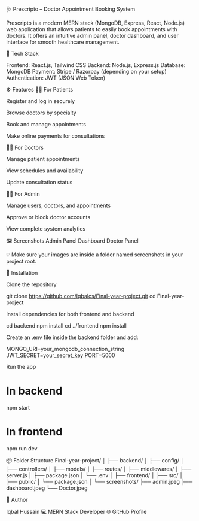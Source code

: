 🩺 Prescripto – Doctor Appointment Booking System

Prescripto is a modern MERN stack (MongoDB, Express, React, Node.js) web application that allows patients to easily book appointments with doctors. It offers an intuitive admin panel, doctor dashboard, and user interface for smooth healthcare management.

🚀 Tech Stack

Frontend: React.js, Tailwind CSS
Backend: Node.js, Express.js
Database: MongoDB
Payment: Stripe / Razorpay (depending on your setup)
Authentication: JWT (JSON Web Token)

⚙️ Features
👩‍⚕️ For Patients

Register and log in securely

Browse doctors by specialty

Book and manage appointments

Make online payments for consultations

🧑‍⚕️ For Doctors

Manage patient appointments

View schedules and availability

Update consultation status

🧑‍💼 For Admin

Manage users, doctors, and appointments

Approve or block doctor accounts

View complete system analytics

🖼️ Screenshots
Admin Panel	Dashboard	Doctor Panel

	
	

💡 Make sure your images are inside a folder named screenshots in your project root.

🧩 Installation

Clone the repository

git clone https://github.com/Iqbalcs/Final-year-project.git
cd Final-year-project


Install dependencies for both frontend and backend

cd backend
npm install
cd ../frontend
npm install


Create an .env file inside the backend folder and add:

MONGO_URI=your_mongodb_connection_string
JWT_SECRET=your_secret_key
PORT=5000


Run the app

# In backend
npm start

# In frontend
npm run dev

📦 Folder Structure
Final-year-project/
│
├── backend/
│   ├── config/
│   ├── controllers/
│   ├── models/
│   ├── routes/
│   ├── middlewares/
│   ├── server.js
│   ├── package.json
│   └── .env
│
├── frontend/
│   ├── src/
│   ├── public/
│   └── package.json
│
└── screenshots/
    ├── admin.jpeg
    ├── dashboard.jpeg
    └── Doctor.jpeg

💬 Author

Iqbal Hussain
💻 MERN Stack Developer
🌐 GitHub Profile
